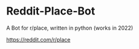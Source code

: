 # Reddit-Place-Bot
A Bot for r/place, written in python (works in 2022)

https://reddit.com/r/place
